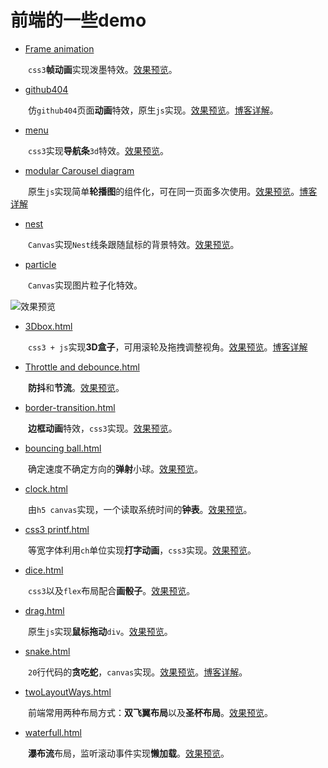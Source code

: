 # 前端的一些demo


- [Frame animation](https://github.com/kongchenglc/Demo/blob/master/Frame%20animation/pomo.html)

&emsp;&emsp;`css3`**帧动画**实现泼墨特效。[效果预览](https://kongchenglc.github.io/Demo/Frame%20animation/pomo.html)。


- [github404](https://github.com/kongchenglc/Demo/tree/master/github404)

&emsp;&emsp;仿`github404`页面**动画**特效，原生`js`实现。[效果预览](https://kongchenglc.github.io/Demo/github404/github404.html)。[博客详解](https://kongchenglc.github.io/blog/github40420170720/)。  


- [menu](https://github.com/kongchenglc/Demo/tree/master/menu)

&emsp;&emsp;`css3`实现**导航条**`3d`特效。[效果预览](https://kongchenglc.github.io/Demo/menu/css3-menu.html)。  


- [modular Carousel diagram](https://github.com/kongchenglc/Demo/tree/master/modular%20Carousel%20diagram)

&emsp;&emsp;原生`js`实现简单**轮播图**的组件化，可在同一页面多次使用。[效果预览](https://kongchenglc.github.io/Demo/modular%20Carousel%20diagram/index.html)。[博客详解](https://kongchenglc.github.io/blog/%E8%BD%AE%E6%92%AD%E5%9B%BE20170801/)  


- [nest](https://github.com/kongchenglc/Demo/tree/master/nest)

&emsp;&emsp;`Canvas`实现`Nest`线条跟随鼠标的背景特效。[效果预览](https://kongchenglc.github.io/Demo/nest/myNest.html)。


- [particle](https://github.com/kongchenglc/Demo/tree/master/particle)

&emsp;&emsp;`Canvas`实现图片粒子化特效。  

![效果预览](https://github.com/kongchenglc/Demo/tree/master/particle/imgs/1.jpg)


- [3Dbox.html](https://github.com/kongchenglc/Demo/blob/master/3Dbox.html)

&emsp;&emsp;`css3 + js`实现**3D盒子**，可用滚轮及拖拽调整视角。[效果预览](https://kongchenglc.github.io/Demo/3Dbox.html)。[博客详解](https://kongchenglc.github.io/blog/3Dbox20170827/)    


- [Throttle and debounce.html](https://github.com/kongchenglc/Demo/blob/master/Throttle%20and%20debounce.html)

&emsp;&emsp;**防抖**和**节流**。[效果预览](https://kongchenglc.github.io/Demo/Throttle%20and%20debounce.html)。


- [border-transition.html](https://github.com/kongchenglc/Demo/blob/master/border-transition.html)

&emsp;&emsp;**边框动画**特效，`css3`实现。[效果预览](https://kongchenglc.github.io/Demo/border-transition.html)。


- [bouncing ball.html](https://github.com/kongchenglc/Demo/blob/master/bouncing%20ball.html)

&emsp;&emsp;确定速度不确定方向的**弹射**小球。[效果预览](https://kongchenglc.github.io/Demo/bouncing%20ball.html)。


- [clock.html](https://github.com/kongchenglc/Demo/blob/master/clock.html)

&emsp;&emsp;由`h5 canvas`实现，一个读取系统时间的**钟表**。[效果预览](https://kongchenglc.github.io/Demo/clock.html)。


- [css3 printf.html](https://github.com/kongchenglc/Demo/blob/master/css3%20printf.html)

&emsp;&emsp;等宽字体利用`ch`单位实现**打字动画**，`css3`实现。[效果预览](https://kongchenglc.github.io/Demo/css3%20printf.html)。


- [dice.html](https://github.com/kongchenglc/Demo/blob/master/dice.html)

&emsp;&emsp;`css3`以及`flex`布局配合**画骰子**。[效果预览](https://kongchenglc.github.io/Demo/dice.html)。


- [drag.html](https://github.com/kongchenglc/Demo/blob/master/drag.html)

&emsp;&emsp;原生`js`实现**鼠标拖动**`div`。[效果预览](https://kongchenglc.github.io/Demo/drag.html)。


- [snake.html](https://github.com/kongchenglc/Demo/blob/master/snake.html)

&emsp;&emsp;`20`行代码的**贪吃蛇**，`canvas`实现。[效果预览](https://kongchenglc.github.io/Demo/snake.html)。[博客详解](https://kongchenglc.github.io/blog/%E8%B4%AA%E5%90%83%E8%9B%8720170613/)。


- [twoLayoutWays.html](https://github.com/kongchenglc/Demo/blob/master/twoLayoutWays.html)

&emsp;&emsp;前端常用两种布局方式：**双飞翼布局**以及**圣杯布局**。[效果预览](https://kongchenglc.github.io/Demo/twoLayoutWays.html)。


- [waterfull.html](https://github.com/kongchenglc/Demo/blob/master/waterfull.html)

&emsp;&emsp;**瀑布流**布局，监听滚动事件实现**懒加载**。[效果预览](https://kongchenglc.github.io/Demo/waterfull.html)。
